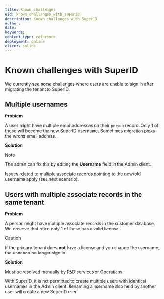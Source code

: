 ```yaml
---
title: Known challenges
uid: known_challanges_with_superid
description: Known challenges with SuperID
author:
date:
keywords: 
content_type: reference
deployment: online
client: online
---
```


# Known challenges with SuperID

We currently see some challenges where users are unable to sign in after migrating the tenant to SuperID.

## Multiple usernames

**Problem:**

A user might have multiple email addresses on their `person` record. Only 1 of these will become the new SuperID username. Sometimes migration picks the wrong email address.

**Solution:**

> [!NOTE]
> The admin can fix this by editing the **Username** field in the Admin client.

Issues related to multiple associate records pointing to the new/old username apply (see next scenario).

## Users with multiple associate records in the same tenant

**Problem:**

A person might have multiple associate records in the customer database. We observe that often only 1 of these has a valid license.

> [!CAUTION]
> If the primary tenant does **not** have a license and you change the username, the user can no longer sign in.

**Solution:**

Must be resolved manually by R&D services or Operations.

With SuperID, it is not permitted to create multiple users with identical usernames in the Admin client. Renaming a username also held by another user will create a new SuperID user.
